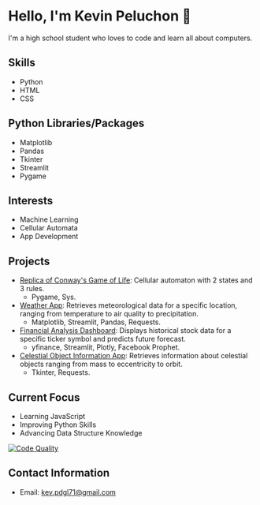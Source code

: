 # Hello, I'm Kevin Peluchon 👋

I'm a high school student who loves to code and learn all about computers.

## Skills
- Python
- HTML
- CSS

## Python Libraries/Packages
- Matplotlib
- Pandas
- Tkinter
- Streamlit
- Pygame

## Interests
- Machine Learning
- Cellular Automata
- App Development

## Projects
- [Replica of Conway's Game of Life](https://github.com/kpeluchon72/Cylindrical-Conways-Game-of-Life): Cellular automaton with 2 states and 3 rules.
  - Pygame, Sys.
- [Weather App](https://github.com/kpeluchon72/Weather-App): Retrieves meteorological data for a specific location, ranging from temperature to air quality to precipitation.
  - Matplotlib, Streamlit, Pandas, Requests.
- [Financial Analysis Dashboard](https://github.com/kpeluchon72/Financial-Analysis-Dashboard): Displays historical stock data for a specific ticker symbol and predicts future forecast.
  - yfinance, Streamlit, Plotly, Facebook Prophet.
- [Celestial Object Information App](https://github.com/kpeluchon72/Celestial-Object-Info-App): Retrieves information about celestial objects ranging from mass to eccentricity to orbit.
  - Tkinter, Requests.

## Current Focus
- Learning JavaScript
- Improving Python Skills
- Advancing Data Structure Knowledge

[![Code Quality](https://img.shields.io/badge/Code%20Quality-A%2B-brightgreen)](https://your-link-to-code-quality-report)

## Contact Information
- Email: [kev.pdgl71@gmail.com](mailto:kev.pdgl71@gmail.com)
